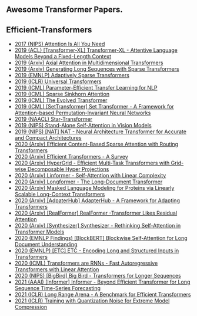 ## Awesome Transformer Papers.

## Efficient-Transformers
* [2017 (NIPS) Attention Is All You Need](https://github.com/guyulongcs/Deep-Learning-for-Search-Recommendation-Advertisements/blob/master/Efficient-Transformers/2017%20%28NIPS%29%20Attention%20Is%20All%20You%20Need.pdf) <br />
* [2019 (ACL) [Transformer-XL] Transformer-XL - Attentive Language Models Beyond a Fixed-Length Context](https://github.com/guyulongcs/Deep-Learning-for-Search-Recommendation-Advertisements/blob/master/Efficient-Transformers/2019%20%28ACL%29%20%5BTransformer-XL%5D%20Transformer-XL%20-%20Attentive%20Language%20Models%20Beyond%20a%20Fixed-Length%20Context.pdf) <br />
* [2019 (Arxiv) Axial Attention in Multidimensional Transformers](https://github.com/guyulongcs/Deep-Learning-for-Search-Recommendation-Advertisements/blob/master/Efficient-Transformers/2019%20%28Arxiv%29%20Axial%20Attention%20in%20Multidimensional%20Transformers.pdf) <br />
* [2019 (Arxiv) Generating Long Sequences with Sparse Transformers](https://github.com/guyulongcs/Deep-Learning-for-Search-Recommendation-Advertisements/blob/master/Efficient-Transformers/2019%20%28Arxiv%29%20Generating%20Long%20Sequences%20with%20Sparse%20Transformers.pdf) <br />
* [2019 (EMNLP) Adaptively Sparse Transformers](https://github.com/guyulongcs/Deep-Learning-for-Search-Recommendation-Advertisements/blob/master/Efficient-Transformers/2019%20%28EMNLP%29%20Adaptively%20Sparse%20Transformers.pdf) <br />
* [2019 (ICLR) Universal Transformers](https://github.com/guyulongcs/Deep-Learning-for-Search-Recommendation-Advertisements/blob/master/Efficient-Transformers/2019%20%28ICLR%29%20Universal%20Transformers.pdf) <br />
* [2019 (ICML) Parameter-Efficient Transfer Learning for NLP](https://github.com/guyulongcs/Deep-Learning-for-Search-Recommendation-Advertisements/blob/master/Efficient-Transformers/2019%20%28ICML%29%20Parameter-Efficient%20Transfer%20Learning%20for%20NLP.pdf) <br />
* [2019 (ICML) Sparse Sinkhorn Attention](https://github.com/guyulongcs/Deep-Learning-for-Search-Recommendation-Advertisements/blob/master/Efficient-Transformers/2019%20%28ICML%29%20Sparse%20Sinkhorn%20Attention.pdf) <br />
* [2019 (ICML) The Evolved Transformer](https://github.com/guyulongcs/Deep-Learning-for-Search-Recommendation-Advertisements/blob/master/Efficient-Transformers/2019%20%28ICML%29%20The%20Evolved%20Transformer.pdf) <br />
* [2019 (ICML) [SetTransformer] Set Transformer - A Framework for Attention-based Permutation-Invariant Neural Networks](https://github.com/guyulongcs/Deep-Learning-for-Search-Recommendation-Advertisements/blob/master/Efficient-Transformers/2019%20%28ICML%29%20%5BSetTransformer%5D%20Set%20Transformer%20-%20A%20Framework%20for%20Attention-based%20Permutation-Invariant%20Neural%20Networks.pdf) <br />
* [2019 (NAACL) Star-Transformer](https://github.com/guyulongcs/Deep-Learning-for-Search-Recommendation-Advertisements/blob/master/Efficient-Transformers/2019%20%28NAACL%29%20Star-Transformer.pdf) <br />
* [2019 (NIPS) Stand-Alone Self-Attention in Vision Models](https://github.com/guyulongcs/Deep-Learning-for-Search-Recommendation-Advertisements/blob/master/Efficient-Transformers/2019%20%28NIPS%29%20Stand-Alone%20Self-Attention%20in%20Vision%20Models.pdf) <br />
* [2019 (NIPS) [NAT] NAT - Neural Architecture Transformer for Accurate and Compact Architectures](https://github.com/guyulongcs/Deep-Learning-for-Search-Recommendation-Advertisements/blob/master/Efficient-Transformers/2019%20%28NIPS%29%20%5BNAT%5D%20NAT%20-%20Neural%20Architecture%20Transformer%20for%20Accurate%20and%20Compact%20Architectures.pdf) <br />
* [2020 (Arxiv) Efficient Content-Based Sparse Attention with Routing Transformers](https://github.com/guyulongcs/Deep-Learning-for-Search-Recommendation-Advertisements/blob/master/Efficient-Transformers/2020%20%28Arxiv%29%20Efficient%20Content-Based%20Sparse%20Attention%20with%20Routing%20Transformers.pdf) <br />
* [2020 (Arxiv) Efficient Transformers - A Survey](https://github.com/guyulongcs/Deep-Learning-for-Search-Recommendation-Advertisements/blob/master/Efficient-Transformers/2020%20%28Arxiv%29%20Efficient%20Transformers%20-%20A%20Survey.pdf) <br />
* [2020 (Arxiv) HyperGrid - Efficient Multi-Task Transformers with Grid-wise Decomposable Hyper Projections](https://github.com/guyulongcs/Deep-Learning-for-Search-Recommendation-Advertisements/blob/master/Efficient-Transformers/2020%20%28Arxiv%29%20HyperGrid%20-%20Efficient%20Multi-Task%20Transformers%20with%20Grid-wise%20Decomposable%20Hyper%20Projections.pdf) <br />
* [2020 (Arxiv) Linformer - Self-Attention with Linear Complexity](https://github.com/guyulongcs/Deep-Learning-for-Search-Recommendation-Advertisements/blob/master/Efficient-Transformers/2020%20%28Arxiv%29%20Linformer%20-%20Self-Attention%20with%20Linear%20Complexity.pdf) <br />
* [2020 (Arxiv) Longformer - The Long-Document Transformer](https://github.com/guyulongcs/Deep-Learning-for-Search-Recommendation-Advertisements/blob/master/Efficient-Transformers/2020%20%28Arxiv%29%20Longformer%20-%20The%20Long-Document%20Transformer.pdf) <br />
* [2020 (Arxiv) Masked Language Modeling for Proteins via Linearly Scalable Long-Context Transformers](https://github.com/guyulongcs/Deep-Learning-for-Search-Recommendation-Advertisements/blob/master/Efficient-Transformers/2020%20%28Arxiv%29%20Masked%20Language%20Modeling%20for%20Proteins%20via%20Linearly%20Scalable%20Long-Context%20Transformers.pdf) <br />
* [2020 (Arxiv) [AdpaterHub] AdapterHub - A Framework for Adapting Transformers](https://github.com/guyulongcs/Deep-Learning-for-Search-Recommendation-Advertisements/blob/master/Efficient-Transformers/2020%20%28Arxiv%29%20%5BAdpaterHub%5D%20AdapterHub%20-%20A%20Framework%20for%20Adapting%20Transformers.pdf) <br />
* [2020 (Arxiv) [RealFormer] RealFormer -Transformer Likes Residual Attention](https://github.com/guyulongcs/Deep-Learning-for-Search-Recommendation-Advertisements/blob/master/Efficient-Transformers/2020%20%28Arxiv%29%20%5BRealFormer%5D%20RealFormer%20-Transformer%20Likes%20Residual%20Attention.pdf) <br />
* [2020 (Arxiv) [Synthesizer] Synthesizer - Rethinking Self-Attention in Transformer Models](https://github.com/guyulongcs/Deep-Learning-for-Search-Recommendation-Advertisements/blob/master/Efficient-Transformers/2020%20%28Arxiv%29%20%5BSynthesizer%5D%20Synthesizer%20-%20Rethinking%20Self-Attention%20in%20Transformer%20Models.pdf) <br />
* [2020 (EMNLP Findings) [BlockBERT] Blockwise Self-Attention for Long Document Understanding](https://github.com/guyulongcs/Deep-Learning-for-Search-Recommendation-Advertisements/blob/master/Efficient-Transformers/2020%20%28EMNLP%20Findings%29%20%5BBlockBERT%5D%20Blockwise%20Self-Attention%20for%20Long%20Document%20Understanding.pdf) <br />
* [2020 (EMNLP) [ETC] ETC - Encoding Long and Structured Inputs in Transformers](https://github.com/guyulongcs/Deep-Learning-for-Search-Recommendation-Advertisements/blob/master/Efficient-Transformers/2020%20%28EMNLP%29%20%5BETC%5D%20ETC%20-%20Encoding%20Long%20and%20Structured%20Inputs%20in%20Transformers.pdf) <br />
* [2020 (ICML) Transformers are RNNs - Fast Autoregressive Transformers with Linear Attention](https://github.com/guyulongcs/Deep-Learning-for-Search-Recommendation-Advertisements/blob/master/Efficient-Transformers/2020%20%28ICML%29%20Transformers%20are%20RNNs%20-%20Fast%20Autoregressive%20Transformers%20with%20Linear%20Attention.pdf) <br />
* [2020 (NIPS) [BigBird] Big Bird - Transformers for Longer Sequences](https://github.com/guyulongcs/Deep-Learning-for-Search-Recommendation-Advertisements/blob/master/Efficient-Transformers/2020%20%28NIPS%29%20%5BBigBird%5D%20Big%20Bird%20-%20Transformers%20for%20Longer%20Sequences.pdf) <br />
* [2021 (AAAI) [Informer] Informer - Beyond Efficient Transformer for Long Sequence Time-Series Forecasting](https://github.com/guyulongcs/Deep-Learning-for-Search-Recommendation-Advertisements/blob/master/Efficient-Transformers/2021%20%28AAAI%29%20%5BInformer%5D%20Informer%20-%20Beyond%20Efficient%20Transformer%20for%20Long%20Sequence%20Time-Series%20Forecasting.pdf) <br />
* [2021 (ICLR) Long Range Arena - A Benchmark for Efficient Transformers](https://github.com/guyulongcs/Deep-Learning-for-Search-Recommendation-Advertisements/blob/master/Efficient-Transformers/2021%20%28ICLR%29%20Long%20Range%20Arena%20-%20A%20Benchmark%20for%20Efficient%20Transformers.pdf) <br />
* [2021 (ICLR) Training with Quantization Noise for Extreme Model Compression](https://github.com/guyulongcs/Deep-Learning-for-Search-Recommendation-Advertisements/blob/master/Efficient-Transformers/2021%20%28ICLR%29%20Training%20with%20Quantization%20Noise%20for%20Extreme%20Model%20Compression.pdf) <br />
